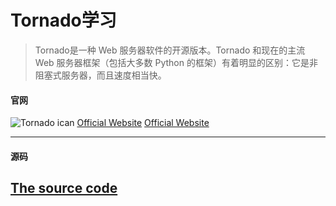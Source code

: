 # Tornado学习

> Tornado是一种 Web 服务器软件的开源版本。Tornado 和现在的主流 Web 服务器框架（包括大多数 Python 的框架）有着明显的区别：它是非阻塞式服务器，而且速度相当快。

#### 官网
![Tornado ican](http://www.tornadoweb.org/en/stable/_images/tornado.png)
[Official Website](http://www.tornadoweb.org/en/stable/#)
[Official Website](http://www.tornadoweb.cn/)

---
#### 源码
[The source code](https://github.com/tornadoweb/tornado)
---


